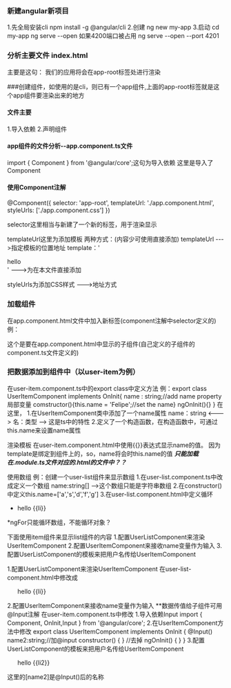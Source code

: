 ### 新建angular新项目
1.先全局安装cli
npm install -g @angular/cli
2.创建
ng new my-app
3.启动
cd my-app
ng serve --open
如果4200端口被占用
ng serve --open --port 4201

### 分析主要文件 index.html
主要是这句：
<app-root></app-root>
我们的应用将会在app-root标签处进行渲染

###创建组件，如使用的是cli，则已有一个app组件,上面的app-root标签就是这个app组件要渲染出来的地方

#### 文件主要
1.导入依赖
2.声明组件

#### app组件的文件分析--app.component.ts文件
import { Component } from '@angular/core';这句为导入依赖
这里是导入了Component

#### 使用Component注解
@Component({
  selector: 'app-root',
  templateUrl: './app.component.html',
  styleUrls: ['./app.component.css']
})

selector这里相当与新建了一个新的标签，用于渲染显示

templateUrl这里为添加模板
两种方式：(内容少可使用直接添加)
templateUrl --->指定模板的位置地址
template：'<div>hello</div>'  --->为在本文件直接添加

styleUrls为添加CSS样式 --->地址方式

### 加载组件
在app.component.html文件中加入新标签(component注解中selector定义的)
例：<p><app-root></app-root></p>
这个<app-root></app-root>是要在app.component.html中显示的子组件(自己定义的子组件的component.ts文件定义的)

### 把数据添加到组件中（以user-item为例）
在user-item.component.ts中的export class中定义方法
例：export class UserItemComponent implements OnInit{
    name : string;//add name property 局部变量
    comstructor(){this.name = 'Felipe';//set the name}
    ngOnInit(){}
}
在这里，
1.在UserItemComponent类中添加了一个name属性
name：string  <---> 名：类型  --> 这是ts中的特性
2.定义了一个构造函数，在构造函数中，可通过this.name来设置name属性

渲染模板
在user-item.component.html中使用{{}}表达式显示name的值。
因为template是绑定到组件上的，so，name将会时this.name的值
***只能加载在.module.ts文件对应的.html的文件中？？***

使用数组
例：创建一个user-list组件来显示数组
1.在user-list.component.ts中改成定义一个数组
name:string[] -->这个数组只能是字符串数组
2.在constructor()中定义this.name=['a','s','d','f','g']
3.在user-list.component.html中定义循环
<ul>
  <li *ngFor="let li of name">hello {{li}}</li>
</ul>
*ngFor只能循环数组，不能循环对象？

下面使用item组件来显示list组件的内容
1.配置UserListComponent来渲染UserItemComponent
2.配置UserItemComponent来接收name变量作为输入
3.配置UserListComponent的模板来把用户名传给UserItemComponent

1.配置UserListComponent来渲染UserItemComponent
在user-list-component.html中修改成
<ul>
  <app-user-item *ngFor="let li of name2">hello {{li}}</app-user-item>
</ul>

2.配置UserItemComponent来接收name变量作为输入
**数据传值给子组件可用@Input注解
在user-item.component.ts中修改
1.导入依赖Input
import { Component, OnInit,Input } from '@angular/core';
2.在UserItemComponent方法中修改
export class UserItemComponent implements OnInit {
    @Input() name2:string;//加@input
  constructor() {  } //去掉
  ngOnInit() {
  }
}
3.配置UserListComponent的模板来把用户名传给UserItemComponent
<ul>
  <app-user-item *ngFor="let li2 of name2" [name2]="asdf">hello {{li2}}</app-user-item>
</ul>
这里的[name2]是@Input()后的名称


























